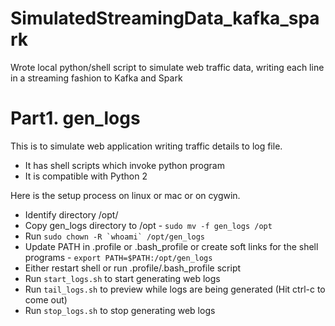 # SimulatedStreamingData_kafka_spark
Wrote local python/shell script to simulate web traffic data, writing each line in a streaming fashion to Kafka and Spark


# Part1. gen_logs

This is to simulate web application writing traffic details to log file.

* It has shell scripts which invoke python program
* It is compatible with Python 2

Here is the setup process on linux or mac or on cygwin.

* Identify directory /opt/
* Copy gen_logs directory to /opt - ```sudo mv -f gen_logs /opt```
* Run ```sudo chown -R `whoami` /opt/gen_logs```
* Update PATH in .profile or .bash_profile or create soft links for the shell programs - ```export PATH=$PATH:/opt/gen_logs```
* Either restart shell or run .profile/.bash_profile script
* Run ```start_logs.sh``` to start generating web logs
* Run ```tail_logs.sh``` to preview while logs are being generated (Hit ctrl-c to come out)
* Run ```stop_logs.sh``` to stop generating web logs
